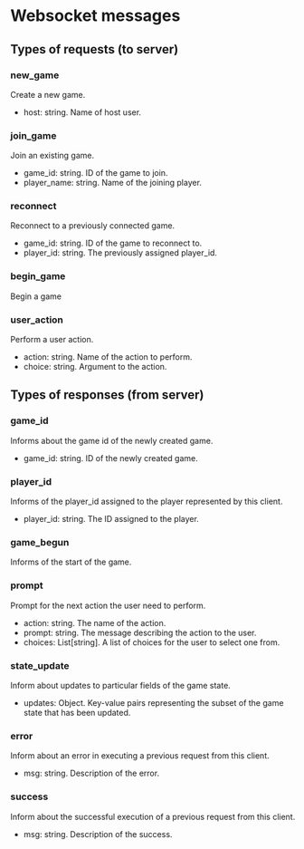 # Websocket messages

## Types of requests (to server)

### new_game
Create a new game.
- host: string. Name of host user.

### join_game
Join an existing game.
- game_id: string. ID of the game to join.
- player_name: string. Name of the joining player.

### reconnect
Reconnect to a previously connected game.
- game_id: string. ID of the game to reconnect to.
- player_id: string. The previously assigned player_id.

### begin_game
Begin a game

### user_action
Perform a user action.
- action: string. Name of the action to perform.
- choice: string. Argument to the action.

## Types of responses (from server)

### game_id
Informs about the game id of the newly created game.
- game_id: string. ID of the newly created game.

### player_id
Informs of the player_id assigned to the player represented by this client.
- player_id: string. The ID assigned to the player.

### game_begun
Informs of the start of the game.

### prompt
Prompt for the next action the user need to perform.
- action: string. The name of the action.
- prompt: string. The message describing the action to the user.
- choices: List\[string\]. A list of choices for the user to select one from.

### state_update
Inform about updates to particular fields of the game state.
- updates: Object. Key-value pairs representing the subset of the game state that has been updated.

### error
Inform about an error in executing a previous request from this client.
- msg: string. Description of the error.

### success
Inform about the successful execution of a previous request from this client.
- msg: string. Description of the success.

